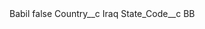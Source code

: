 <?xml version="1.0" encoding="UTF-8"?>
<CustomMetadata xmlns="http://soap.sforce.com/2006/04/metadata" xmlns:xsi="http://www.w3.org/2001/XMLSchema-instance" xmlns:xsd="http://www.w3.org/2001/XMLSchema">
    <label>Babil</label>
    <protected>false</protected>
    <values>
        <field>Country__c</field>
        <value xsi:type="xsd:string">Iraq</value>
    </values>
    <values>
        <field>State_Code__c</field>
        <value xsi:type="xsd:string">BB</value>
    </values>
</CustomMetadata>
